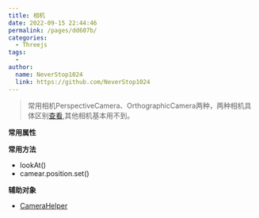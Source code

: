 ```yaml
---
title: 相机
date: 2022-09-15 22:44:46
permalink: /pages/dd607b/
categories:
  - Threejs
tags:
  - 
author: 
  name: NeverStop1024
  link: https://github.com/NeverStop1024
---
```

> 常用相机PerspectiveCamera、OrthographicCamera两种，两种相机具体区别[查看](http://www.yanhuangxueyuan.com/Three.js_course/camera.html),其他相机基本用不到。  

**常用属性**

**常用方法**
* lookAt()
* camear.position.set()

**辅助对象**
* [CameraHelper](https://threejs.org/docs/index.html#api/zh/helpers/CameraHelper)